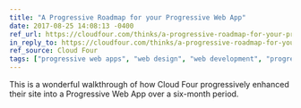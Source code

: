 ```yaml
---
title: "A Progressive Roadmap for your Progressive Web App"
date: 2017-08-25 14:08:13 -0400
ref_url: https://cloudfour.com/thinks/a-progressive-roadmap-for-your-progressive-web-app
in_reply_to: https://cloudfour.com/thinks/a-progressive-roadmap-for-your-progressive-web-app
ref_source: Cloud Four
tags: ["progressive web apps", "web design", "web development", "progressive enhancement"]
---
```


This is a wonderful walkthrough of how Cloud Four progressively enhanced their site into a Progressive Web App over a six-month period.